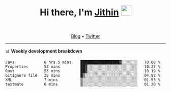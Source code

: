 <h1 align="center">Hi there, I'm <a href="https://jithset.github.io/" target="_blank">Jithin</a> <img
src="https://github.com/blackcater/blackcater/raw/main/images/Hi.gif" height="32" /></h1>

<br />

<p align="center">
  <a href="https://jithset.github.io">Blog</a> •
  <a href="https://twitter.com/jithset">Twitter</a>
</p>

---

📊 **Weekly development breakdown**

<!--START_SECTION:waka-->

```text
Java             6 hrs 5 mins    █████████████████▓░░░░░░░   70.08 %
Properties       53 mins         ██▓░░░░░░░░░░░░░░░░░░░░░░   10.27 %
Rust             53 mins         ██▓░░░░░░░░░░░░░░░░░░░░░░   10.19 %
GitIgnore file   25 mins         █▒░░░░░░░░░░░░░░░░░░░░░░░   04.82 %
XML              7 mins          ▒░░░░░░░░░░░░░░░░░░░░░░░░   01.53 %
textmate         6 mins          ▒░░░░░░░░░░░░░░░░░░░░░░░░   01.20 %
```

<!--END_SECTION:waka-->

